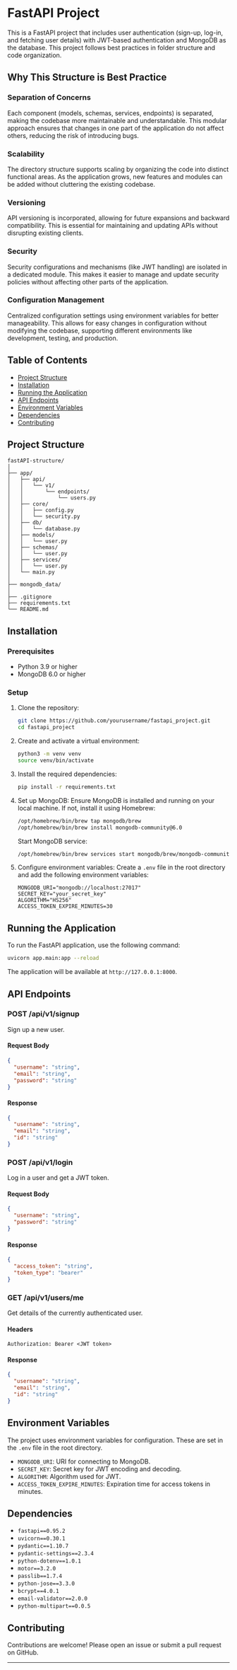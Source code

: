 # FastAPI Project

This is a FastAPI project that includes user authentication (sign-up, log-in, and fetching user details) with JWT-based authentication and MongoDB as the database. This project follows best practices in folder structure and code organization.

## Why This Structure is Best Practice

### Separation of Concerns

Each component (models, schemas, services, endpoints) is separated, making the codebase more maintainable and understandable. This modular approach ensures that changes in one part of the application do not affect others, reducing the risk of introducing bugs.

### Scalability

The directory structure supports scaling by organizing the code into distinct functional areas. As the application grows, new features and modules can be added without cluttering the existing codebase.

### Versioning

API versioning is incorporated, allowing for future expansions and backward compatibility. This is essential for maintaining and updating APIs without disrupting existing clients.

### Security

Security configurations and mechanisms (like JWT handling) are isolated in a dedicated module. This makes it easier to manage and update security policies without affecting other parts of the application.

### Configuration Management

Centralized configuration settings using environment variables for better manageability. This allows for easy changes in configuration without modifying the codebase, supporting different environments like development, testing, and production.

## Table of Contents
- [Project Structure](#project-structure)
- [Installation](#installation)
- [Running the Application](#running-the-application)
- [API Endpoints](#api-endpoints)
- [Environment Variables](#environment-variables)
- [Dependencies](#dependencies)
- [Contributing](#contributing)

## Project Structure

```plaintext
fastAPI-structure/
│
├── app/
│   ├── api/
│   │   └── v1/
│   │       └── endpoints/
│   │           └── users.py
│   ├── core/
│   │   ├── config.py
│   │   └── security.py
│   ├── db/
│   │   └── database.py
│   ├── models/
│   │   └── user.py
│   ├── schemas/
│   │   └── user.py
│   ├── services/
│   │   └── user.py
│   └── main.py
│
├── mongodb_data/
│
├── .gitignore
├── requirements.txt
└── README.md
```

## Installation

### Prerequisites

- Python 3.9 or higher
- MongoDB 6.0 or higher

### Setup

1. Clone the repository:
    ```sh
    git clone https://github.com/yourusername/fastapi_project.git
    cd fastapi_project
    ```

2. Create and activate a virtual environment:
    ```sh
    python3 -m venv venv
    source venv/bin/activate
    ```

3. Install the required dependencies:
    ```sh
    pip install -r requirements.txt
    ```

4. Set up MongoDB:
    Ensure MongoDB is installed and running on your local machine. If not, install it using Homebrew:

    ```sh
    /opt/homebrew/bin/brew tap mongodb/brew
    /opt/homebrew/bin/brew install mongodb-community@6.0
    ```

    Start MongoDB service:
    ```sh
    /opt/homebrew/bin/brew services start mongodb/brew/mongodb-community@6.0
    ```

5. Configure environment variables:
    Create a `.env` file in the root directory and add the following environment variables:
    ```env
    MONGODB_URI="mongodb://localhost:27017"
    SECRET_KEY="your_secret_key"
    ALGORITHM="HS256"
    ACCESS_TOKEN_EXPIRE_MINUTES=30
    ```

## Running the Application

To run the FastAPI application, use the following command:

```sh
uvicorn app.main:app --reload
```

The application will be available at `http://127.0.0.1:8000`.

## API Endpoints

### POST /api/v1/signup
Sign up a new user.

#### Request Body
```json
{
  "username": "string",
  "email": "string",
  "password": "string"
}
```

#### Response
```json
{
  "username": "string",
  "email": "string",
  "id": "string"
}
```

### POST /api/v1/login
Log in a user and get a JWT token.

#### Request Body
```json
{
  "username": "string",
  "password": "string"
}
```

#### Response
```json
{
  "access_token": "string",
  "token_type": "bearer"
}
```

### GET /api/v1/users/me
Get details of the currently authenticated user.

#### Headers
```http
Authorization: Bearer <JWT token>
```

#### Response
```json
{
  "username": "string",
  "email": "string",
  "id": "string"
}
```

## Environment Variables

The project uses environment variables for configuration. These are set in the `.env` file in the root directory.

- `MONGODB_URI`: URI for connecting to MongoDB.
- `SECRET_KEY`: Secret key for JWT encoding and decoding.
- `ALGORITHM`: Algorithm used for JWT.
- `ACCESS_TOKEN_EXPIRE_MINUTES`: Expiration time for access tokens in minutes.

## Dependencies

- `fastapi==0.95.2`
- `uvicorn==0.30.1`
- `pydantic==1.10.7`
- `pydantic-settings==2.3.4`
- `python-dotenv==1.0.1`
- `motor==3.2.0`
- `passlib==1.7.4`
- `python-jose==3.3.0`
- `bcrypt==4.0.1`
- `email-validator==2.0.0`
- `python-multipart==0.0.5`

## Contributing

Contributions are welcome! Please open an issue or submit a pull request on GitHub.

---